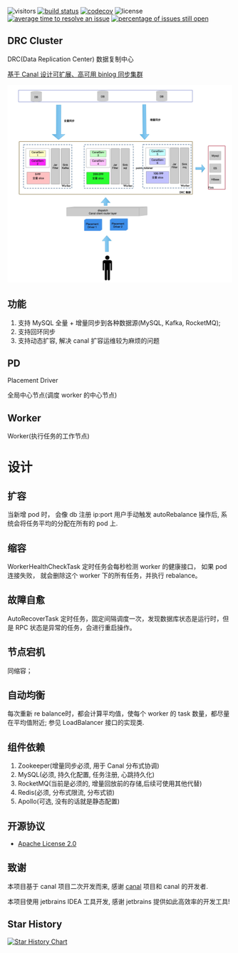 ![visitors](https://visitor-badge.glitch.me/badge?page_id=colosobo.drc&left_color=green&right_color=red)
[![build status](https://travis-ci.com/colosobo/drc.svg?branch=master)](https://travis-ci.com/colosobo/drc)
[![codecov](https://codecov.io/gh/colosobo/drc/branch/master/graph/badge.svg)](https://codecov.io/gh/colosobo/drc)
![license](https://img.shields.io/github/license/colosobo/drc.svg)
[![average time to resolve an issue](http://isitmaintained.com/badge/resolution/colosobo/drc.svg)](http://isitmaintained.com/project/colosobo/drc "average time to resolve an issue")
[![percentage of issues still open](http://isitmaintained.com/badge/open/colosobo/drc.svg)](http://isitmaintained.com/project/colosobo/drc "percentage of issues still open")

## DRC Cluster

DRC(Data Replication Center) 数据复制中心

[基于 Canal 设计可扩展、高可用 binlog 同步集群](https://www.jianshu.com/p/bd02615141e0)

![架构](架构.jpg)

## 功能
1. 支持 MySQL 全量 + 增量同步到各种数据源(MySQL, Kafka, RocketMQ);
2. 支持回环同步
3. 支持动态扩容, 解决 canal 扩容运维较为麻烦的问题

## PD
Placement Driver

全局中心节点(调度 worker 的中心节点)

## Worker

Worker(执行任务的工作节点)

# 设计

## 扩容
当新增 pod 时， 会像 db 注册 ip:port
用户手动触发 autoRebalance 操作后, 系统会将任务平均的分配在所有的 pod 上. 


## 缩容
WorkerHealthCheckTask 定时任务会每秒检测 worker 的健康接口， 如果 pod 连接失败， 就会删除这个 worker 下的所有任务，并执行 rebalance。

## 故障自愈
AutoRecoverTask 定时任务，固定间隔调度一次，发现数据库状态是运行时，但是 RPC 状态是异常的任务，会进行重启操作。


## 节点宕机
同缩容；

## 自动均衡
每次重新 re balance时，都会计算平均值，使每个 worker 的 task 数量，都尽量在平均值附近; 参见 LoadBalancer 接口的实现类.

## 组件依赖
1. Zookeeper(增量同步必须, 用于 Canal 分布式协调)
2. MySQL(必须, 持久化配置, 任务注册, 心跳持久化)
3. RocketMQ(当前是必须的, 增量回放前的存储,后续可使用其他代替)
4. Redis(必须, 分布式限流, 分布式锁)
5. Apollo(可选, 没有的话就是静态配置)

## 开源协议

- [Apache License 2.0](LICENSE)

## 致谢

本项目基于 canal 项目二次开发而来, 感谢 [canal](https://github.com/alibaba/canal) 项目和 canal 的开发者.

本项目使用 jetbrains IDEA 工具开发, 感谢 jetbrains 提供如此高效率的开发工具!

## Star History

[![Star History Chart](https://api.star-history.com/svg?repos=colosobo/drc&type=Date)](https://star-history.com/#colosobo/drc&Date)
